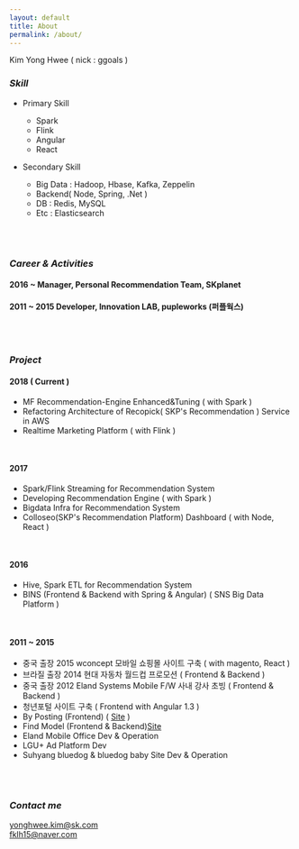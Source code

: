 ```yaml
---
layout: default
title: About
permalink: /about/
---
```


Kim Yong Hwee ( nick : ggoals )

### *Skill*

 - Primary Skill
   - Spark
   - Flink
   - Angular
   - React

 - Secondary Skill
   - Big Data : Hadoop, Hbase, Kafka, Zeppelin
   - Backend( Node, Spring, .Net )
   - DB : Redis, MySQL
   - Etc : Elasticsearch

<br/><br/>
### *Career & Activities*

#### 2016 ~ Manager, Personal Recommendation Team, SKplanet

#### 2011 ~ 2015 Developer, Innovation LAB, pupleworks (퍼플웍스)

<br/><br/>
### *Project*
#### 2018 ( Current )
 - MF Recommendation-Engine Enhanced&Tuning ( with Spark )
 - Refactoring Architecture of Recopick( SKP's Recommendation ) Service in AWS
 - Realtime Marketing Platform ( with Flink )


<br/>

#### 2017
 - Spark/Flink Streaming for Recommendation System
 - Developing Recommendation Engine ( with Spark )
 - Bigdata Infra for Recommendation System
 - Colloseo(SKP's Recommendation Platform) Dashboard ( with Node, React )


<br/>

#### 2016
 - Hive, Spark ETL for Recommendation System
 - BINS (Frontend & Backend with Spring & Angular) ( SNS Big Data Platform )

<br/>

#### 2011 ~ 2015
 - 중국 출장 2015 wconcept 모바일 쇼핑몰 사이트 구축 ( with magento, React )
 - 브라질 출장 2014 현대 자동차 월드컵 프로모션 ( Frontend & Backend )
 - 중국 출장 2012 Eland Systems Mobile F/W 사내 강사 초빙 ( Frontend & Backend )
 - 청년포털 사이트 구축 ( Frontend with Angular 1.3 )
 - By Posting (Frontend) ( [Site](http://www.byposting.com/) )
 - Find Model (Frontend & Backend)[Site](http://www.findmodel.co.kr/ModelFinder)
 - Eland Mobile Office Dev & Operation
 - LGU+ Ad Platform Dev
 - Suhyang bluedog & bluedog baby Site Dev & Operation

<br/><br/>
### *Contact me*
[yonghwee.kim@sk.com](mailto:yonghwee.kim@sk.com)
<br/>
[fklh15@naver.com](mailto:fklh15@naver.com)
